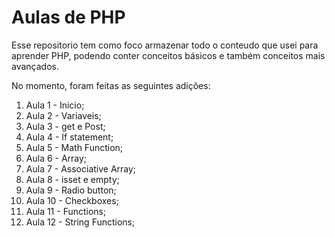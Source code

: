 # Aulas de PHP

Esse repositorio tem como foco armazenar todo o conteudo que usei para aprender PHP, podendo conter conceitos básicos e também conceitos mais avançados.

No momento, foram feitas as seguintes adições:

1. Aula 1 - Inicio;
2. Aula 2 - Variaveis;
3. Aula 3 - get e Post;
4. Aula 4 - If statement;
5. Aula 5 - Math Function;
6. Aula 6 - Array;
7. Aula 7 - Associative Array;
8. Aula 8 - isset e empty;
9. Aula 9 - Radio button;
10. Aula 10 - Checkboxes;
11. Aula 11 - Functions;
12. Aula 12 - String Functions;
